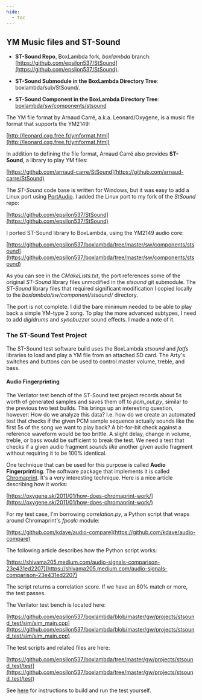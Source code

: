 ```yaml
---
hide:
  - toc
---
```


## YM Music files and ST-Sound

- **ST-Sound Repo**, BoxLambda fork, *boxlambda* branch:
    [https://github.com/epsilon537/StSound](https://github.com/epsilon537/StSound).

- **ST-Sound Submodule in the BoxLambda Directory Tree**:
    boxlambda/sub/StSound/.

- **ST-Sound Component in the BoxLambda Directory Tree**:
    [boxlambda/sw/components/stsound](https://github.com/epsilon537/boxlambda/tree/master/sw/components/stsound)

The YM file format by Arnaud Carré, a.k.a. Leonard/Oxygene, is a music file format that supports the YM2149:

[http://leonard.oxg.free.fr/ymformat.html](http://leonard.oxg.free.fr/ymformat.html)

In addition to defining the file format, Arnaud Carré also provides **ST-Sound**, a library to play YM files:

[https://github.com/arnaud-carre/StSound](https://github.com/arnaud-carre/StSound)

The *ST-Sound* code base is written for Windows, but it was easy to add a Linux port using [PortAudio](http://www.portaudio.com/). I added the Linux port to my fork of the *StSound* repo:

[https://github.com/epsilon537/StSound](https://github.com/epsilon537/StSound)

I ported ST-Sound library to BoxLambda, using the YM2149 audio core:

[https://github.com/epsilon537/boxlambda/tree/master/sw/components/stsound](https://github.com/epsilon537/boxlambda/tree/master/sw/components/stsound)

As you can see in the *CMakeLists.txt*, the port references some of the original *ST-Sound* library files unmodified in the *stsound* git submodule. The *ST-Sound* library files that required significant modification I copied locally to the *boxlambda/sw/component/stsound/* directory.

The port is not complete. I did the bare minimum needed to be able to play back a simple YM-type 2 song. To play the more advanced subtypes, I need to add *digidrums* and *syncbuzzer* sound effects. I made a note of it.

### The ST-Sound Test Project

The ST-Sound test software build uses the BoxLambda *stsound* and *fatfs* libraries to load and play a YM file from an attached SD card. The Arty's switches and buttons can be used to control master volume, treble, and bass.

#### Audio Fingerprinting

The Verilator test bench of the ST-Sound test project records about 5s worth of generated samples and saves them off to *pcm_out.py*, similar to the previous two test builds. This brings up an interesting question, however: How do we analyze this data? I.e. how do we create an automated test that checks if the given PCM sample sequence actually sounds like the first 5s of the song we want to play back? A bit-for-bit check against a reference waveform would be too brittle. A slight delay, change in volume, treble, or bass would be sufficient to break the test. We need a test that checks if a given audio fragment *sounds like* another given audio fragment without requiring it to be 100% identical.

One technique that can be used for this purpose is called **Audio Fingerprinting**. The software package that implements it is called [Chromaprint](https://acoustid.org/chromaprint). It's a very interesting technique. Here is a nice article describing how it works:

[https://oxygene.sk/2011/01/how-does-chromaprint-work/](https://oxygene.sk/2011/01/how-does-chromaprint-work/)

For my test case, I'm borrowing *correlation.py*, a Python script that wraps around Chromaprint's *fpcalc* module:

[https://github.com/kdave/audio-compare](https://github.com/kdave/audio-compare)

The following article describes how the Python script works:

[https://shivama205.medium.com/audio-signals-comparison-23e431ed2207](https://shivama205.medium.com/audio-signals-comparison-23e431ed2207)

The script returns a correlation score. If we have an 80% match or more, the test passes.

The Verilator test bench is located here:

[https://github.com/epsilon537/boxlambda/blob/master/gw/projects/stsound_test/sim/sim_main.cpp](https://github.com/epsilon537/boxlambda/blob/master/gw/projects/stsound_test/sim/sim_main.cpp)

The test scripts and related files are here:

[https://github.com/epsilon537/boxlambda/tree/master/gw/projects/stsound_test/test](https://github.com/epsilon537/boxlambda/tree/master/gw/projects/stsound_test/test)

See [here](test-build-ym2149.md#st-sound-test-on-verilator) for instructions to build and run the test yourself.
